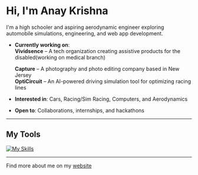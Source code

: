 # Hi, I'm Anay Krishna

I'm a high schooler and aspiring aerodynamic engineer exploring automobile simulations, engineering, and web app development.

- **Currently working on**:  
  **Vividsence** – A tech organization creating assistive products for the disabled(working on medical branch)

  **Capture** – A photography and photo editing company based in New Jersey  
  **OptiCircuit** – An AI-powered driving simulation tool for optimizing racing lines

- **Interested in**: Cars, Racing/Sim Racing, Computers, and Aerodynamics  
- **Open to**: Collaborations, internships, and hackathons

---

## My Tools

[![My Skills](https://skillicons.dev/icons?i=js,html,css,arduino,java)](https://skillicons.dev)

---

Find more about me on my [website](https://anaykr15hn4.github.io/Mypage/)
